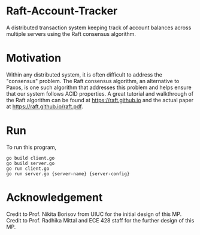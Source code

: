 # Raft-Account-Tracker
A distributed transaction system keeping track of account balances across multiple servers using the Raft consensus algorithm. 

# Motivation
Within any distributed system, it is often difficult to address the "consensus" problem. The Raft consensus algorithm, an alternative to Paxos, is one such algorithm that addresses this problem and helps ensure that our system follows ACID properties. A great tutorial and walkthrough of the Raft algorithm can be found at https://raft.github.io and the actual paper at https://raft.github.io/raft.pdf. 

# Run
To run this program,

```
go build client.go
go build server.go
go run client.go
go run server.go {server-name} {server-config}
```

# Acknowledgement
Credit to Prof. Nikita Borisov from UIUC for the initial design of this MP. Credit to Prof. Radhika Mittal and ECE 428 staff for the further design of this MP.
